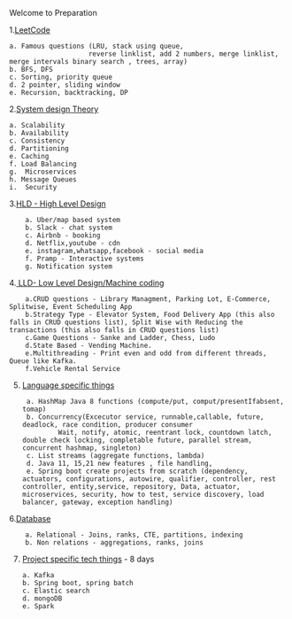 Welcome to Preparation

1.[LeetCode](LeetCode)

    a. Famous questions (LRU, stack using queue, 
                        reverse linklist, add 2 numbers, merge linklist, merge intervals binary search , trees, array)
    b. BFS, DFS
    c. Sorting, priority queue
    d. 2 pointer, sliding window
    e. Recursion, backtracking, DP

2.[System design Theory](System%20Design)

    a. Scalability
    b. Availability
    c. Consistency
    d. Partitioning
    e. Caching
    f. Load Balancing
    g.  Microservices
    h. Message Queues
    i.  Security

3.[HLD - High Level Design](High%20Level%20Design)

        a. Uber/map based system
        b. Slack - chat system
        c. Airbnb - booking 
        d. Netflix,youtube - cdn
        e. instagram,whatsapp,facebook - social media
        f. Pramp - Interactive systems
        g. Notification system

4.[ LLD- Low Level Design/Machine coding](Low%20Level%20Design)

		a.CRUD questions - Library Managment, Parking Lot, E-Commerce, Splitwise, Event Scheduling App
        b.Strategy Type - Elevator System, Food Delivery App (this also falls in CRUD questions list), Split Wise with Reducing the transactions (this also falls in CRUD questions list)
        c.Game Questions - Sanke and Ladder, Chess, Ludo
        d.State Based - Vending Machine.
        e.Multithreading - Print even and odd from different threads, Queue like Kafka.
		f.Vehicle Rental Service
	
5. [ Language specific things](Lanaguage%20Specific%20things)

		a. HashMap Java 8 functions (compute/put, comput/presentIfabsent, tomap)
		b. Concurrency(Excecutor service, runnable,callable, future, deadlock, race condition, producer consumer
				Wait, notify, atomic, reentrant lock, countdown latch, double check locking, completable future, parallel stream, concurrent hashmap, singleton)
		c. List streams (aggregate functions, lambda)
		d. Java 11, 15,21 new features , file handling, 
		e. Spring boot create projects from scratch (dependency, actuators, configurations, autowire, qualifier, controller, rest controller, entity,service, repository, Data, actuator, microservices, security, how to test, service discovery, load balancer, gateway, exception handling)
 
6.[Database](Database)

		a. Relational - Joins, ranks, CTE, partitions, indexing
		b. Non relations - aggregations, ranks, joins

7.  [Project specific tech things](Project%20Specific%20things) - 8 days

		a. Kafka
		b. Spring boot, spring batch
		c. Elastic search
		d. mongoDB
		e. Spark

